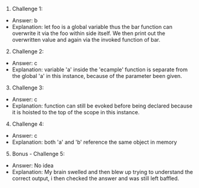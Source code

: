 1. Challenge 1:

- Answer: b
- Explanation: let foo is a global variable thus the bar function can overwrite it via the foo within side itself. We then print out the overwritten value and again via the invoked function of bar.

2. Challenge 2:

- Answer: c
- Explanation: variable 'a' inside the 'ecample' function is separate from the global 'a' in this instance, because of the parameter been given.

3. Challenge 3:

- Answer: c
- Explanation: function can still be evoked before being declared because it is hoisted to the top of the scope in this instance.

4. Challenge 4:

- Answer: c
- Explanation: both 'a' and 'b' reference the same object in memory

5. Bonus - Challenge 5:

- Answer: No idea
- Explanation: My brain swelled and then blew up trying to understand the correct output, i then checked the answer and was still left baffled.
